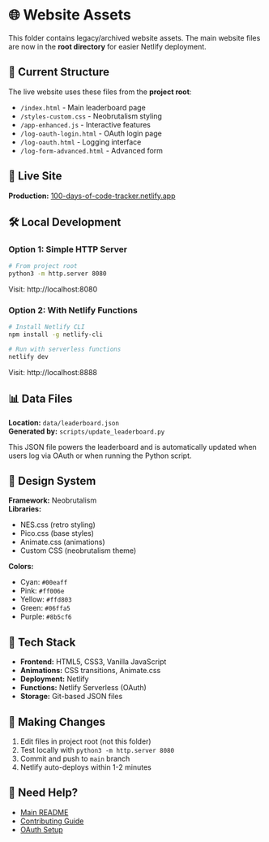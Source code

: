 # 🌐 Website Assets

This folder contains legacy/archived website assets. The main website files are now in the **root directory** for easier Netlify deployment.

## 📍 Current Structure

The live website uses these files from the **project root**:
- `/index.html` - Main leaderboard page
- `/styles-custom.css` - Neobrutalism styling
- `/app-enhanced.js` - Interactive features
- `/log-oauth-login.html` - OAuth login page
- `/log-oauth.html` - Logging interface
- `/log-form-advanced.html` - Advanced form

## 🚀 Live Site

**Production:** [100-days-of-code-tracker.netlify.app](https://100-days-of-code-tracker.netlify.app/)

## 🛠️ Local Development

### **Option 1: Simple HTTP Server**
```bash
# From project root
python3 -m http.server 8080
```
Visit: http://localhost:8080

### **Option 2: With Netlify Functions**
```bash
# Install Netlify CLI
npm install -g netlify-cli

# Run with serverless functions
netlify dev
```
Visit: http://localhost:8888

## 📊 Data Files

**Location:** `data/leaderboard.json`  
**Generated by:** `scripts/update_leaderboard.py`

This JSON file powers the leaderboard and is automatically updated when users log via OAuth or when running the Python script.

## 🎨 Design System

**Framework:** Neobrutalism  
**Libraries:**
- NES.css (retro styling)
- Pico.css (base styles)
- Animate.css (animations)
- Custom CSS (neobrutalism theme)

**Colors:**
- Cyan: `#00eaff`
- Pink: `#ff006e`
- Yellow: `#ffd803`
- Green: `#06ffa5`
- Purple: `#8b5cf6`

## 🔧 Tech Stack

- **Frontend:** HTML5, CSS3, Vanilla JavaScript
- **Animations:** CSS transitions, Animate.css
- **Deployment:** Netlify
- **Functions:** Netlify Serverless (OAuth)
- **Storage:** Git-based JSON files

## 📝 Making Changes

1. Edit files in project root (not this folder)
2. Test locally with `python3 -m http.server 8080`
3. Commit and push to `main` branch
4. Netlify auto-deploys within 1-2 minutes

## 🤝 Need Help?

- [Main README](../README.md)
- [Contributing Guide](../CONTRIBUTING.md)
- [OAuth Setup](../OAUTH_SETUP.md)
